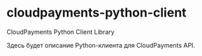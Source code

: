 # cloudpayments-python-client
CloudPayments Python Client Library

Здесь будет описание Python-клиента для CloudPayments API.
